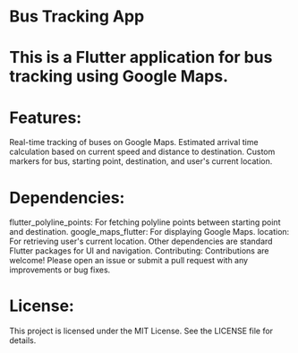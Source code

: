 # Bus Tracking App
# This is a Flutter application for bus tracking using Google Maps.

# Features:
Real-time tracking of buses on Google Maps.
Estimated arrival time calculation based on current speed and distance to destination.
Custom markers for bus, starting point, destination, and user's current location.

# Dependencies:
flutter_polyline_points: For fetching polyline points between starting point and destination.
google_maps_flutter: For displaying Google Maps.
location: For retrieving user's current location.
Other dependencies are standard Flutter packages for UI and navigation.
Contributing:
Contributions are welcome! Please open an issue or submit a pull request with any improvements or bug fixes.

# License:
This project is licensed under the MIT License. See the LICENSE file for details.
